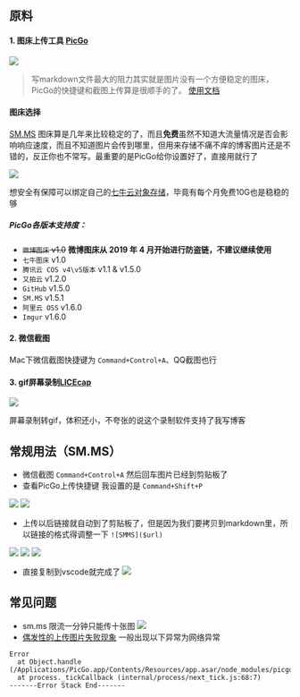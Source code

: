 ## 原料
   
#### 1. 图床上传工具 [PicGo](https://github.com/Molunerfinn/PicGo) 
![](https://i.loli.net/2019/12/07/RajJCrT6FAEI173.png)

>写markdown文件最大的阻力其实就是图片没有一个方便稳定的图床，PicGo的快捷键和截图上传算是很顺手的了。 [使用文档](https://picgo.github.io/PicGo-Doc/zh/guide/)

#### 图床选择
[SM.MS](https://sm.ms/) 图床算是几年来比较稳定的了，而且**免费**虽然不知道大流量情况是否会影响响应速度，而且不知道图片会传到哪里，但用来存储不痛不痒的博客图片还是不错的，反正你也不常写。最重要的是PicGo给你设置好了，直接用就行了

![](https://i.loli.net/2019/12/07/e5h3LUfpPXCYn9R.png)

想安全有保障可以绑定自己的[七牛云对象存储](https://portal.qiniu.com/signup?code=1hgwcg9wg4hg2)，毕竟有每个月免费10G也是稳稳的够

##### PicGo各版本支持度：
- ~~`微博图床` v1.0~~ **微博图床从 2019 年 4 月开始进行防盗链，不建议继续使用**
- `七牛图床` v1.0
- `腾讯云 COS v4\v5版本` v1.1 & v1.5.0
- `又拍云` v1.2.0
- `GitHub` v1.5.0
- `SM.MS` v1.5.1
- `阿里云 OSS` v1.6.0
- `Imgur` v1.6.0

#### 2. 微信截图
Mac下微信截图快捷键为 `Command+Control+A`、QQ截图也行

#### 3. gif屏幕录制[LICEcap](https://www.cockos.com/licecap/)
![](https://i.loli.net/2019/12/07/3VlyUBwpNku6viJ.png)

屏幕录制转gif，体积还小，不夸张的说这个录制软件支持了我写博客

## 常规用法（SM.MS）

- 微信截图 `Command+Control+A` 然后回车图片已经到剪贴板了
- 查看PicGo上传快捷键 我设置的是 `Command+Shift+P`

![](https://i.loli.net/2019/12/07/MHbltTFBX3fh7nI.png)
![](https://i.loli.net/2019/12/07/HpdJvt6jQ1N5a9T.png)

- 上传以后链接就自动到了剪贴板了，但是因为我们要拷贝到markdown里，所以链接的格式得调整一下 `![SMMS]($url)`

![](https://i.loli.net/2019/12/07/M2B9W5qiNC4mxGn.png)
![](https://i.loli.net/2019/12/07/Uh4lo6BRes7DLH8.png)
![](https://i.loli.net/2019/12/07/PvcV7Ypno2C3WwL.png)

- 直接复制到vscode就完成了
![](https://i.loli.net/2019/12/07/otWhyMk9Riv1xjL.png)

## 常见问题
- sm.ms 限流一分钟只能传十张图
![](https://i.loli.net/2019/12/07/ifXpzTExqwBGedm.png)
- [偶发性的上传图片失败现象](https://github.com/Molunerfinn/PicGo/issues/311) 一般出现以下异常为网络异常
``` 
Error
  at Object.handle (/Applications/PicGo.app/Contents/Resources/app.asar/node_modules/picgo/dist/plugins/uploader/smms.js:42:19)
  at process._tickCallback (internal/process/next_tick.js:68:7)
-------Error Stack End-------
```




 

